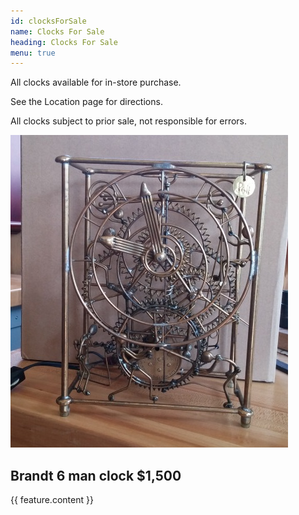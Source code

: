 ```yaml
---
id: clocksForSale
name: Clocks For Sale
heading: Clocks For Sale
menu: true
---
```


All clocks available for in-store purchase.

See the Location page for directions.

All clocks subject to prior sale, not responsible for errors.

<section>
  <img class='pull-right' src='assets/img/brandt-6-man_square_500.jpg'>
  <h2>Brandt 6 man clock<span>&nbsp;$1,500</span></h2>
  <div class='lead'>{{ feature.content }}</div>
</section>

